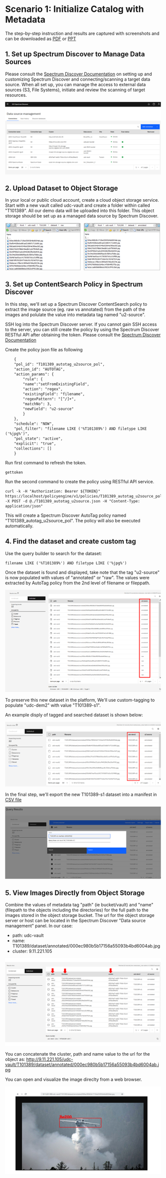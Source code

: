 # Scenario 1: Initialize Catalog with Metadata




The step-by-step instruction and results are captured with screenshots and can be downloaded as [PDF](rm/T101389-s1-v20210927.pdf) or [PPT](rm/T101389-s1-v20210927.pptx)



## 1. Set up Spectrum Discover to Manage Data Sources
Please consult the [Spectrum Discover Documentation](https://www.ibm.com/docs/en/spectrum-discover) on setting up and customizing Spectrum Discover and connecting/scanning a target data source. When all set up, you can manage the access to external data sources (S3, File Systems), initiate and review the scanning of target resources. 

<img src=rm/T101389-s1-sd-data-source-management.png>


## 2. Upload Dataset to Object Storage

In your local or public cloud account, create a cloud object storage service. Start with a new vault called udc-vault and create a folder within called "T101389". All our demo data will be uploaded into this folder. This object storage should be set up as a managed data source by Spectrum Discover. 

<img src=rm/T101389-s1-upload-data.png>


## 3. Set up ContentSearch Policy in Spectrum Discover

In this step, we'll set up a Spectrum Discover ContentSearch policy to extract the image source (eg. raw vs annotated) from the path of the images and polulate the value into metadata tag named "u2-source".


SSH log into the Spectrum Discover server. If you cannot gain SSH access to the server, you can still create the policy by using the Spectrum Discover RESTful API after obtaining the token. Please consult the [Spectrum Discover Documentation](https://www.ibm.com/docs/en/spectrum-discover)


Create the policy json file as following

        {
        "pol_id": "T101389_autotag_u2source_pol",
        "action_id": "AUTOTAG",
        "action_params": {
            "rule": {
            "name":"setFromExistingField",
            "action": "regex",
            "existingField": "filename",
            "regexPattern": "[^/]+",
            "matchNo": 3,
            "newField": "u2-source"
            }
        },
        "schedule": "NOW",
        "pol_filter": "filename LIKE ('%T101389%') AND filetype LIKE ('%jpg%')",
        "pol_state": "active",
        "explicit": "true",
        "collections": []
        }



Run first command to refresh the token.

   
    gettoken


Run the second command to create the policy using RESTful API service.

    
    curl -k -H "Authorization: Bearer ${TOKEN}" https://localhost/policyengine/v1/policies/T101389_autotag_u2source_pol -X POST -d @./T101389_autotag_u2source.json -H "Content-Type: application/json"
    


This will create a Spectrum Discover AutoTag policy named "T101389_autotag_u2source_pol". The policy will also be executed automatically. 


## 4. Find the dataset and create custom tag

Use the query builder to search for the dataset: 

    filename LIKE ('%T101389%') AND filetype LIKE ('%jpg%') 


Once the dataset is found and displayed, take note that the tag "u2-source" is now populated with values of "annotated" or "raw". The values were extracted by AutoTag policy from the 2nd level of filename or fileppath. 

<img src=rm/T101389-s1-autotagdataset.png>


To preserve this new dataset in the platform, We'll use custom-tagging to populate "udc-dem2" with value "T101389-s1".

An example disply of tagged and searched dataset is shown below: 

<img src=rm/T101389-s1-customtagnewdataset.png>


In the final step, we'll export the new T101389-s1 dataset into a manifest in [CSV file](rm/T101389-s1-manifest-v20210921.csv)

<img src=rm/T101389-s1-exporttomanifest.png>


## 5. View Images Directly from Object Storage

Combine the values of metadata tag "path" (ie bucket/vault) and "name" (filepath to the objects including the directories) for the full path to the images stored in the object storage bucket. The url for the object storage server or host can be located in the Spectrum Discover "Data source management" panel. In our case:

- path: udc-vault
- name: T101389/dataset/annotated/000ec980b5b17156a55093b4bd6004ab.jpg
- cluster: 9.11.221.105

<img src=rm/T101389-s1-find-fullpath-to-object.png>


You can concatenate the cluster, path and name value to the url for the object as: http://9.11.221.105/udc-vault/T101389/dataset/annotated/000ec980b5b17156a55093b4bd6004ab.jpg


You can open and visualize the image direclty from a web browser. 

<img src=rm/T101389-s1-direct-access-to-file.png>

